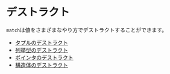 <!--
# Destructuring
-->
# デストラクト

<!--
A `match` block can destructure items in a variety of ways.
-->
`match`は値をさまざまなやり方でデストラクトすることができます。

<!--
* [Destructuring Tuples][tuple]
* [Destructuring Enums][enum]
* [Destructuring Pointers][refs]
* [Destructuring Structures][struct]
-->
* [タプルのデストラクト][tuple]
* [列挙型のデストラクト][enum]
* [ポインタのデストラクト][refs]
* [構造体のデストラクト][struct]


[enum]: destructuring/destructure_enum.md
[refs]: destructuring/destructure_pointers.md
[struct]: destructuring/destructure_structures.md
[tuple]: destructuring/destructure_tuple.md
